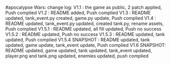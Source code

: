 #apocalypse Wars:
change log:
V1.1 : the game as public, 2 patch applied, Push complied
V1.2 : README added, Push complied
V1.3 : README updated, tank_event.py created, game.py update, Push complied
V1.4 : README updated, tank_event.py updated, created tank.py, rename assets, Push complied
V1.5.1 : README updated, all fill updated, Push no success
V1.5.2 : README updated, Push  no success
V1.5.3 : README updated, tank updated, Push complied
V1.5.4 SNAPSHOT : README updated, tank updated, game update, tank_event update, Push complied
V1.6 SNAPSHOT: README updated, game updated, tank updated, tank_event updated, player.png and tank.png updated, enemies updated, push complied